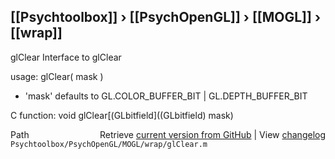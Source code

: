 ## [[Psychtoolbox]] &#8250; [[PsychOpenGL]] &#8250; [[MOGL]] &#8250; [[wrap]]

glClear  Interface to glClear  
  
usage:  glClear( mask )  
  
- 'mask' defaults to GL.COLOR\_BUFFER\_BIT | GL.DEPTH\_BUFFER\_BIT  
  
C function:  void glClear[(GLbitfield]((GLbitfield) mask)  




<div class="code_header" style="text-align:right;">
  <span style="float:left;">Path&nbsp;&nbsp;</span> <span class="counter">Retrieve <a href=
  "https://raw.github.com/Psychtoolbox-3/Psychtoolbox-3/beta/Psychtoolbox/PsychOpenGL/MOGL/wrap/glClear.m">current version from GitHub</a> | View <a href=
  "https://github.com/Psychtoolbox-3/Psychtoolbox-3/commits/beta/Psychtoolbox/PsychOpenGL/MOGL/wrap/glClear.m">changelog</a></span>
</div>
<div class="code">
  <code>Psychtoolbox/PsychOpenGL/MOGL/wrap/glClear.m</code>
</div>

